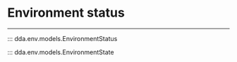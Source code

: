 # Environment status

-----

::: dda.env.models.EnvironmentStatus

::: dda.env.models.EnvironmentState
